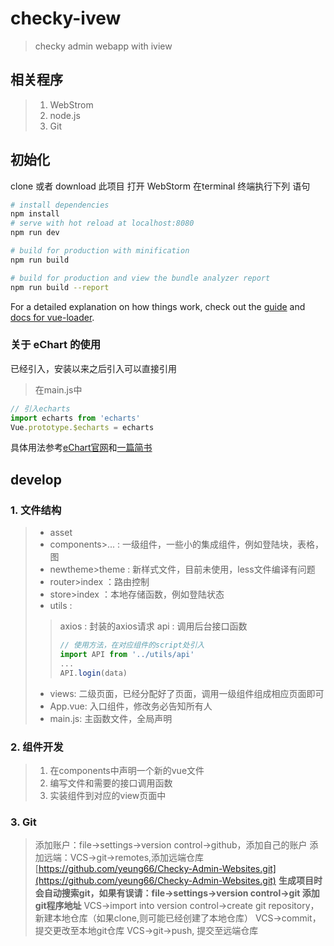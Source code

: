 # checky-ivew

> checky admin webapp with iview
## 相关程序

> 1. WebStrom
> 2. node.js
> 3. Git

## 初始化
 clone 或者 download 此项目
打开 WebStorm 在terminal 终端执行下列 语句

``` bash
# install dependencies
npm install 
# serve with hot reload at localhost:8080
npm run dev 

# build for production with minification
npm run build 

# build for production and view the bundle analyzer report
npm run build --report
```

For a detailed explanation on how things work, check out the [guide](http://vuejs-templates.github.io/webpack/) and [docs for vue-loader](http://vuejs.github.io/vue-loader).

### 关于 eChart 的使用 
已经引入，安装以来之后引入可以直接引用
> 在main.js中
```javascript
// 引入echarts
import echarts from 'echarts'
Vue.prototype.$echarts = echarts
```
具体用法参考[eChart官网](https://www.npmjs.com/package/echarts)和[一篇简书](https://www.jianshu.com/p/cf0a54374419)

## develop

### 1. 文件结构

> * asset
> * components>... : 一级组件，一些小的集成组件，例如登陆块，表格，图
> * newtheme>theme : 新样式文件，目前未使用，less文件编译有问题
> * router>index ：路由控制
> * store>index ：本地存储函数，例如登陆状态
> * utils :
> > axios : 封装的axios请求
> > api : 调用后台接口函数
> > ```javascript
> > // 使用方法，在对应组件的script处引入
> > import API from '../utils/api'
> > ...
> > API.login(data)
> > ```
> * views: 二级页面，已经分配好了页面，调用一级组件组成相应页面即可
> * App.vue: 入口组件，修改务必告知所有人
> * main.js: 主函数文件，全局声明

### 2. 组件开发

> 1. 在components中声明一个新的vue文件
> 2. 编写文件和需要的接口调用函数
> 3. 实装组件到对应的view页面中

### 3. Git

> 添加账户：file->settings->version control->github，添加自己的账户
> 添加远端：VCS->git->remotes,添加远端仓库[https://github.com/yeung66/Checky-Admin-Websites.git](https://github.com/yeung66/Checky-Admin-Websites.git)
> **生成项目时会自动搜索git，如果有误请：file->settings->version control->git 添加git程序地址**
> VCS->import into version control->create git repository，新建本地仓库（如果clone,则可能已经创建了本地仓库）
> VCS->commit，提交更改至本地git仓库
> VCS->git->push, 提交至远端仓库
